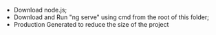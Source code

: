 - Download node.js;
- Download and Run "ng serve" using cmd from the root of this folder;
- Production Generated to reduce the size of the project